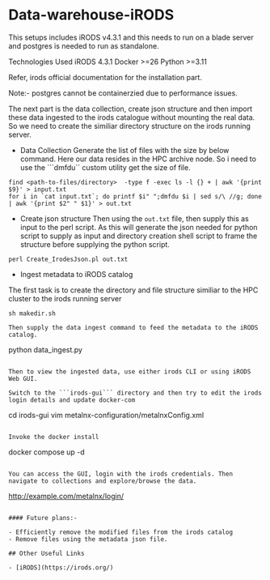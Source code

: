 # Data-warehouse-iRODS

This setups includes iRODS v4.3.1 and this needs to run on a blade server and postgres is needed to run as standalone. 

Technologies Used
iRODS 4.3.1
Docker >=26
Python >=3.11

Refer, irods official documentation for the installation part. 

Note:- postgres cannot be containerzied due to performance issues. 

The next part is the data collection, create json structure and then import these data ingested to the irods catalogue without mounting the real data. So we need to create the similiar directory structure on the irods running server. 

- Data Collection
Generate the list of files with the size by below command. Here our data resides in the HPC archive node. So i need to use the ```dmfdu`` custom utility get the size of file. 

```
find <path-to-files/directory>  -type f -exec ls -l {} + | awk '{print $9}' > input.txt
for i in `cat input.txt`; do printf $i" ";dmfdu $i | sed s/\ //g; done | awk '{print $2" " $1}' > out.txt
```

- Create json structure
Then using the ```out.txt``` file, then supply this as input to the perl script. As this will generate the json needed for python script to supply as input and directory creation shell script to frame the structure before supplying the python script. 

```
perl Create_IrodesJson.pl out.txt
```

- Ingest metadata to iRODS catalog

The first task is to create the directory and file structure similiar to the HPC cluster to the irods running server
```
sh makedir.sh

Then supply the data ingest command to feed the metadata to the iRODS catalog.
```
python data_ingest.py <path-to-json-file>
```

Then to view the ingested data, use either irods CLI or using iRODS Web GUI.

Switch to the ```irods-gui``` directory and then try to edit the irods login details and update docker-com

```
cd irods-gui
vim metalnx-configuration/metalnxConfig.xml 
```

Invoke the docker install

```
docker compose up -d 
```

You can access the GUI, login with the irods credentials. Then navigate to collections and explore/browse the data.

```
http://example.com/metalnx/login/
```

#### Future plans:- 

- Efficiently remove the modified files from the irods catalog
- Remove files using the metadata json file.

## Other Useful Links

- [iRODS](https://irods.org/) 
